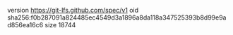 version https://git-lfs.github.com/spec/v1
oid sha256:f0b287091a824485ec4549d3a1896a8da118a347525393b8d99e9ad856ea16c6
size 18744
